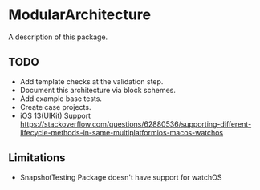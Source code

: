 # ModularArchitecture

A description of this package.

## TODO
- Add template checks at the validation step.
- Document this architecture via block schemes.
- Add example base tests.
- Create case projects.
- iOS 13(UIKit) Support
  https://stackoverflow.com/questions/62880536/supporting-different-lifecycle-methods-in-same-multiplatformios-macos-watchos

## Limitations
- SnapshotTesting Package doesn't have support for watchOS
